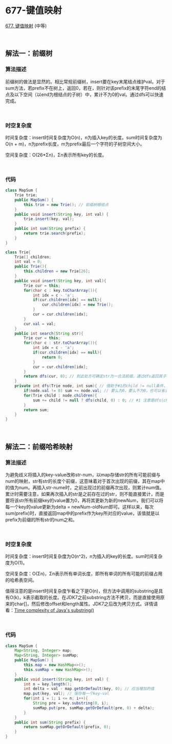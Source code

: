 # 677-键值映射

[677. 键值映射](https://leetcode-cn.com/problems/map-sum-pairs/) (中等)

<br />

## 解法一：前缀树

### 算法描述

前缀树的做法是显然的。相比常规前缀树，insert要在key末尾结点维护val。对于sum方法，若prefix不在树上，返回0，若在，则针对该prefix的末尾字符end的结点及以下空间（以end为根结点的子树）中，累计不为0的val。通过dfs可以快速完成。

<br />

### 时空复杂度

时间复杂度：insert时间复杂度为O(n)，n为插入key的长度。sum时间复杂度为O(n + m)，n为prefix长度，m为prefix最后一个字符的子树空间大小。

空间复杂度：O(26*Σn)，Σn表示所有key的长度。

<br />

### 代码

```java
class MapSum {
    Trie trie;
    public MapSum() {
        this.trie = new Trie(); // 前缀树根结点
    }
    public void insert(String key, int val) {
        trie.insert(key, val);
    }
    public int sum(String prefix) {
        return trie.search(prefix);
    }
}

class Trie{
    Trie[] children;
    int val = 0; 
    public Trie(){
        this.children = new Trie[26];
    }
    public void insert(String key, int val){
        Trie cur = this;
        for(char c : key.toCharArray()){
            int idx = c - 'a';
            if(cur.children[idx] == null){
                cur.children[idx] = new Trie();
            }
            cur = cur.children[idx];
        }
        cur.val = val;
    }
    public int search(String str){
        Trie cur = this;
        for(char c : str.toCharArray()){
            int idx = c - 'a';
            if(cur.children[idx] == null){
                return 0;
            }
            cur = cur.children[idx];
        }
        return dfs(cur, 0); // 到此处方可确定str为一合法前缀，通过dfs返回其子树空间中的值（以其为前缀的key的值）
    }
    private int dfs(Trie node, int sum){ // 借助于#1的child != null条件，dfs过程中node必不为null，因此无需if(node == null) return 0。
        if(node.val != 0) sum += node.val; // 要么为0，要么不为0，也可以省去判断if(node.val != 0)
        for(Trie child : node.children){
            sum += child != null ? dfs(child, 0) : 0; // #1 注意是dfs(child, 0)而不是dfs(child, sum)
        }
        return sum;
    }
}
```

<br />

## 解法二：前缀哈希映射

### 算法描述

为避免歧义将插入的key-value改称str-num，以map存储str的所有可能前缀与num的映射，str有str的长度个前缀，这意味着对于首次出现的前缀，其在map中的值为num。再插入str-nume时，之前出现过的前缀再次出现，则累计num值。累计时需要注意，如果再次插入的str是之前存在过的str，则不能直接累计，而是要将该str所有前缀key的value置为0，再将其更新为新的newNum，我们可以将每一个key的value更新为delta = newNum-oldNum即可。这样以来，每次sum(prefix)时，直接返回map中的prefix作为key所对应的value，该值就是以prefix为前缀的所有str的num之和。

<br />

### 时空复杂度

时间复杂度：insert时间复杂度为O(n^2)，n为插入的key的长度。sum时间复杂度为O(1)。

空间复杂度：O(Σn)，Σn表示所有单词长度，即所有单词的所有可能的前缀占用的哈希表空间。

值得注意的是insert时间复杂度乍看之下是O(n)，但方法中调用的substring是具有O(k)，k表示截取的长度。在JDK7之前substring方法不拷贝，而是直接使用原来的char[]，然后修改offset和length属性。JDK7之后改为拷贝方式。详情请看：[Time complexity of Java's substring()](https://stackoverflow.com/questions/4679746/time-complexity-of-javas-substring)

<br />

### 代码

```java
class MapSum {
    Map<String, Integer> map;
    Map<String, Integer> sumMap;
    public MapSum() {
        this.map = new HashMap<>();
        this.sumMap = new HashMap<>();
    }
    public void insert(String key, int val) {
        int n = key.length();
        int delta = val - map.getOrDefault(key, 0); // 应当增加的值
        map.put(key, val); // 保存每一个key-val
        for(int i = 1; i <= n; i++){
            String pre = key.substring(0, i);
            sumMap.put(pre, sumMap.getOrDefault(pre, 0) + delta);
        }
    }
    public int sum(String prefix) {
        return sumMap.getOrDefault(prefix, 0);
    }
}
```

<br />

